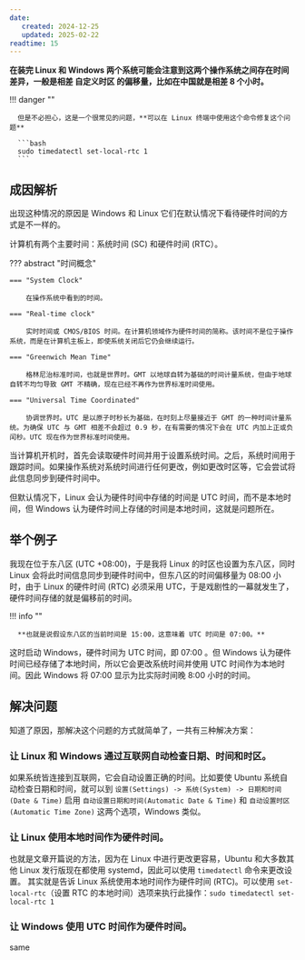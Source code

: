 ```yaml
---
date:
   created: 2024-12-25
   updated: 2025-02-22
readtime: 15
---
```


**在装完 Linux 和 Windows 两个系统可能会注意到这两个操作系统之间存在时间差异，一般是相差 自定义时区 的偏移量，比如在中国就是相差 8 个小时。**

!!! danger ""

      但是不必担心，这是一个很常见的问题，**可以在 Linux 终端中使用这个命令修复这个问题**

      ```bash
      sudo timedatectl set-local-rtc 1
      ```

<!-- more -->
<!-- 摘录结束 -->

## 成因解析

出现这种情况的原因是 Windows 和 Linux 它们在默认情况下看待硬件时间的方式是不一样的。

计算机有两个主要时间：系统时间 (SC) 和硬件时间 (RTC）。

??? abstract "时间概念"

    === "System Clock"

        在操作系统中看到的时间。

    === "Real-time clock"

        实时时间或 CMOS/BIOS 时间。在计算机领域作为硬件时间的简称。该时间不是位于操作系统，而是在计算机主板上，即使系统关闭后它仍会继续运行。

    === "Greenwich Mean Time"

        格林尼治标准时间，也就是世界时。GMT 以地球自转为基础的时间计量系统，但由于地球自转不均匀导致 GMT 不精确，现在已经不再作为世界标准时间使用。

    === "Universal Time Coordinated"

        协调世界时。UTC 是以原子时秒长为基础，在时刻上尽量接近于 GMT 的一种时间计量系统。为确保 UTC 与 GMT 相差不会超过 0.9 秒，在有需要的情况下会在 UTC 内加上正或负闰秒。UTC 现在作为世界标准时间使用。

当计算机开机时，首先会读取硬件时间并用于设置系统时间。之后，系统时间用于跟踪时间。如果操作系统对系统时间进行任何更改，例如更改时区等，它会尝试将此信息同步到硬件时间中。

但默认情况下，Linux 会认为硬件时间中存储的时间是 UTC 时间，而不是本地时间，但 Windows 认为硬件时间上存储的时间是本地时间，这就是问题所在。

## 举个例子

我现在位于东八区 (UTC +08:00)，于是我将 Linux 的时区也设置为东八区，同时 Linux 会将此时间信息同步到硬件时间中，但东八区的时间偏移量为 08:00 小时，由于 Linux 的硬件时间 (RTC) 必须采用 UTC，于是戏剧性的一幕就发生了，硬件时间存储的就是偏移前的时间。

!!! info ""

      **也就是说假设东八区的当前时间是 15:00，这意味着 UTC 时间是 07:00。**

这时启动 Windows，硬件时间为 UTC 时间，即 07:00 。但 Windows 认为硬件时间已经存储了本地时间，所以它会更改系统时间并使用 UTC 时间作为本地时间。因此 Windows 将 07:00 显示为比实际时间晚 8:00 小时的时间。

## 解决问题

知道了原因，那解决这个问题的方式就简单了，一共有三种解决方案：

### 让 Linux 和 Windows 通过互联网自动检查日期、时间和时区。

   如果系统皆连接到互联网，它会自动设置正确的时间。比如要使 Ubuntu 系统自动检查日期和时间，就可以到 `设置(Settings) -> 系统(System) -> 日期和时间(Date & Time)` 
   启用 `自动设置日期和时间(Automatic Date & Time)` 和 `自动设置时区(Automatic Time Zone)` 这两个选项，Windows 类似。

### 让 Linux 使用本地时间作为硬件时间。

   也就是文章开篇说的方法，因为在 Linux 中进行更改更容易，Ubuntu 和大多数其他 Linux 发行版现在都使用 systemd，因此可以使用 `timedatectl` 命令来更改设置。
   其实就是告诉 Linux 系统使用本地时间作为硬件时间 (RTC)。可以使用 `set-local-rtc`（设置 RTC 的本地时间）选项来执行此操作：`sudo timedatectl set-local-rtc 1`

### 让 Windows 使用 UTC 时间作为硬件时间。
same
